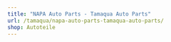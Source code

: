 ```yaml
---
title: "NAPA Auto Parts - Tamaqua Auto Parts"
url: /tamaqua/napa-auto-parts-tamaqua-auto-parts/
shop: Autoteile
---
```

